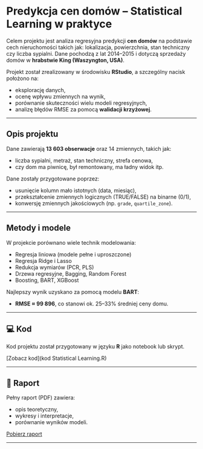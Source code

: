 # Predykcja cen domów – Statistical Learning w praktyce

Celem projektu jest analiza regresyjna predykcji **cen domów** na podstawie cech nieruchomości takich jak: lokalizacja, powierzchnia, stan techniczny czy liczba sypialni. Dane pochodzą z lat 2014–2015 i dotyczą sprzedaży domów w **hrabstwie King (Waszyngton, USA)**.

Projekt został zrealizowany w środowisku **RStudio**, a szczególny nacisk położono na:
- eksplorację danych,
- ocenę wpływu zmiennych na wynik,
- porównanie skuteczności wielu modeli regresyjnych,
- analizę błędów RMSE za pomocą **walidacji krzyżowej**.

---

## Opis projektu

Dane zawierają **13 603 obserwacje** oraz 14 zmiennych, takich jak:
- liczba sypialni, metraż, stan techniczny, strefa cenowa,
- czy dom ma piwnicę, był remontowany, ma ładny widok itp.

Dane zostały przygotowane poprzez:
- usunięcie kolumn mało istotnych (data, miesiąc),
- przekształcenie zmiennych logicznych (TRUE/FALSE) na binarne (0/1),
- konwersję zmiennych jakościowych (np. `grade`, `quartile_zone`).

---

## Metody i modele

W projekcie porównano wiele technik modelowania:

- Regresja liniowa (modele pełne i uproszczone)
- Regresja Ridge i Lasso
- Redukcja wymiarów (PCR, PLS)
- Drzewa regresyjne, Bagging, Random Forest
- Boosting, BART, XGBoost

Najlepszy wynik uzyskano za pomocą modelu **BART**:
- **RMSE ≈ 99 896**, co stanowi ok. 25–33% średniej ceny domu.

---

## 💻 Kod

Kod projektu został przygotowany w języku **R** jako notebook lub skrypt.

[Zobacz kod](kod Statistical Learning.R)

---

## 📄 Raport

Pełny raport (PDF) zawiera:
- opis teoretyczny,
- wykresy i interpretacje,
- porównanie wyników modeli.

[Pobierz raport](Raport.pdf)

---
